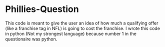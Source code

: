 # Phillies-Question

This code is meant to give the user an idea of how much a qualifying offer (like a franchise tag in NFL) is going to cost the franchise.
I wrote this code in python (Not my strongest language) because number 1 in the questionaire was python. 

